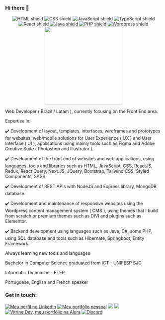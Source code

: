 ### Hi there 👋

<div align="center">
  
  <img src="https://img.shields.io/badge/HTML5-E34F26?style=for-the-badge&logo=html5&logoColor=white" alt="HTML shield">
  <img src="https://img.shields.io/badge/CSS3-1572B6?style=for-the-badge&logo=css3&logoColor=white" alt="CSS shield">
  <img src="https://img.shields.io/badge/JavaScript-F7DF1E?style=for-the-badge&logo=javascript&logoColor=black" alt="JavaScript shield">
  <img src="https://img.shields.io/badge/TypeScript-0969da?style=for-the-badge&logo=typescript&logoColor=black" alt="TypeScript shield">
  <img src="https://img.shields.io/badge/React-20232A?style=for-the-badge&logo=react&logoColor=61DAFB" alt="React shield"/>
  <img src="https://img.shields.io/badge/Java-A91E50?style=for-the-badge" alt="Java shield" />
  <img src="https://img.shields.io/badge/PHP-C52E50?style=for-the-badge" alt="PHP shield" />
  <img src="https://img.shields.io/badge/Wordpress-000000?style=for-the-badge" alt="Wordpress shield" />
 
  
</div>

<div align='center'>

  <img height="250rem" src="https://github-readme-stats-git-masterrstaa-rickstaa.vercel.app/api/top-langs/?username=edpadua&layout=compact&langs_count=16&theme=outrun"/>
</div>

Web Developer ( Brazil / Latam ), currently focusing on the Front End area.

Expertise in:

✔️ Development of layout, templates, interfaces, wireframes and prototypes for websites, web/mobile solutions for User Experience ( UX ) and User Interface ( UI ), applications using mainly tools such as Figma and Adobe Creative Suite ( Photoshop and Illustrator ).

✔️ Development of the front end of websites and web applications, using languages, tools and libraries such as HTML, JavaScript, CSS, ReactJS, Redux, React Query, Next.JS, JQuery, Bootstrap, Tailwind CSS, Styled Components, SASS.

✔️ Development of REST APIs with NodeJS and Express library, MongoDB database.

✔️ Development and maintenance of responsive websites using the Wordpress content management system ( CMS ), using themes that I build from scratch or premium themes such as DIVI and plugins such as Elementor.

✔️ Backend development using languages such as Java, C#, some PHP, using SQL database and tools such as Hibernate, Springboot, Entity Framework.

Always learning new tools and languages

Bachelor in Computer Science graduated from ICT - UNIFESP SJC

Informatic Technician - ETEP 

Portuguese, English and French speaker 


### Get in touch:
<div>
  <a href="https://www.linkedin.com/in/edupadua/" target="_blank"><img src="https://img.shields.io/badge/-LinkedIn-%230077B5?style=for-the-badge&logo=linkedin&logoColor=white" alt="Meu perfil no LinkedIn"></a>
  <a href="https://flammadesign.com.br" target="_blank"><img src="https://img.shields.io/badge/PORTFOLIO-0A182E?style=for-the-badge" alt="Meu portfólio pessoal"></a>
  <a href = "mailto:ed.padua@gmail.com"><img src="https://img.shields.io/badge/-Gmail-D14836?style=for-the-badge&logo=gmail&logoColor=white" target="_blank"></a>
  <a href = "https://www.behance.net/edpaduaweb"><img src="https://img.shields.io/badge/-Behance-0057ff?style=for-the-badge&logo=behance&logoColor=white" target="_blank"></a>
     <a href="https://cursos.alura.com.br/vitrinedev/ed-padua" target="_blank"><img src="https://img.shields.io/badge/vitrine.dev-07283F?style=for-the-badge" alt="Vitrine.Dev, meu portfólio na Alura"></a>
   <a href="https://discord.com/channels/821791958744957028/894582617020715049" target="_blank"><img src="https://img.shields.io/badge/discord-blue?style=for-the-badge" alt="Discord"></a>
  


</div>
